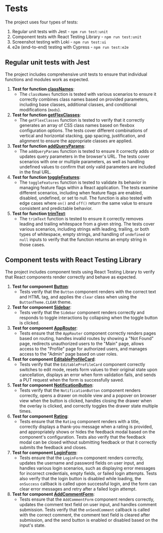 # Tests

The project uses four types of tests:
1) Regular unit tests with Jest - `npm run test:unit`
2) Component tests with React Testing Library - `npm run test:unit`
3) Screenshot testing with Loki - `npm run test:ui`
4) e2e (end-to-end) testing with Cypress - `npm run test:e2e`



## Regular unit tests with Jest
The project includes comprehensive unit tests to ensure that individual functions and modules work as expected.

1. **Test for function [classNames](../src/shared/lib/classes/classNames/classNames.test.ts)**:
   - The `classNames` function is tested with various scenarios to ensure it correctly combines class names based on provided parameters, including base classes, additional classes, and conditional modifications (`mods`).
2. **Test for function [getFlexClasses](../src/shared/lib/classes/getFlexClasses/getFlexClasses.test.ts)**:
    - The `getFlexClasses` function is tested to verify that it correctly generates an array of CSS class names based on flexbox configuration options. The tests cover different combinations of vertical and horizontal stacking, gap spacing, justification, and alignment to ensure the appropriate classes are applied.
3. **Test for function [addQueryParams](../src/shared/lib/url/addQueryParams/addQueryParams.test.ts)**:
    - The `addQueryParams` function is tested to ensure it correctly adds or updates query parameters in the browser's URL. The tests cover scenarios with one or multiple parameters, as well as handling undefined values to confirm that only valid parameters are included in the final URL.
4. **Test for function [toggleFeatures](../src/shared/lib/features/lib/toggleFeatures/toggleFeatures.test.ts)**:
    - The `toggleFeatures` function is tested to validate its behavior in managing feature flags within a React application. The tests examine different scenarios, including when feature flags are enabled, disabled, undefined, or set to null. The function is also tested with edge cases where `on()` and `off()` return the same value to ensure consistent and predictable behavior.
5. **Test for function [trimText](../src/shared/lib/trimText/trimText.test.ts)**:
    - The `trimText` function is tested to ensure it correctly removes leading and trailing whitespace from a given string. The tests cover various scenarios, including strings with leading, trailing, or both types of whitespace, empty strings, and handling of `undefined` or `null` inputs to verify that the function returns an empty string in those cases.

## Component tests with React Testing Library

The project includes component tests using React Testing Library to verify that React components render correctly and behave as expected.

1. **Test for component [Button](../src/shared/ui/deprecated/Button/Button.test.tsx)**:
   - Tests verify that the `Button` component renders with the correct text and HTML tag, and applies the `clear` class when using the `ButtonTheme.CLEAR` theme.
2. **Test for component [Sidebar](../src/widgets/Sidebar/ui/Sidebar/Sidebar.test.tsx)**:
   - Tests verify that the `Sidebar` component renders correctly and responds to toggle interactions by collapsing when the toggle button is clicked.
3. **Test for component [AppRouter](../src/app/providers/router/ui/tests/AppRouter.test.tsx)**:
   - Tests ensure that the `AppRouter` component correctly renders pages based on routing, handles invalid routes by showing a "Not Found" page, redirects unauthorized users to the "Main" page, allows access to the "Profile" page for authorized users, and manages access to the "Admin" page based on user roles.
4. **Test for component [EditableProfileCard](../src/features/editableProfileCard/ui/EditableProfileCard/EditableProfileCard.test.tsx)**:
   - Tests verify that the `EditableProfileCard` component correctly switches to edit mode, resets form values to their original state upon cancellation, displays an error when form validation fails, and sends a PUT request when the form is successfully saved.
5. **Test for component [NotificationButton](../src/features/notificationButton/ui/NotificationButton/NotificationButton.test.tsx)**:
   - Tests verify that the `NotificationButton` component renders correctly, opens a drawer on mobile view and a popover on browser view when the button is clicked, handles closing the drawer when the overlay is clicked, and correctly toggles the drawer state multiple times.
6. **Test for component [Rating](../src/entities/Rating/ui/Rating/Rating.test.tsx)**:
   - Tests ensure that the `Rating` component renders with a title, correctly displays a thank-you message when a rating is provided, and appropriately shows or hides the feedback modal based on the component's configuration. Tests also verify that the feedback modal can be closed without submitting feedback or that it correctly submits the feedback and closes.
7. **Test for component [LoginForm](../src/features/AuthByUsername/ui/LoginForm/LoginForm.test.tsx)**:
   - Tests ensure that the `LoginForm` component renders correctly, updates the username and password fields on user input, and handles various login scenarios, such as displaying error messages for incorrect credentials, empty fields, or failed login attempts. Tests also verify that the login button is disabled while loading, the `onSuccess` callback is called upon successful login, and the form can clear error messages and retry after a failed login attempt.
8. **Test for component [AddCommentForm](../src/entities/Comment/ui/AddCommentForm/AddCommentForm.test.tsx)**:
   - Tests ensure that the `AddCommentForm` component renders correctly, updates the comment text field on user input, and handles comment submission. Tests verify that the `onSendComment` callback is called with the correct comment, the comment text field is cleared after submission, and the send button is enabled or disabled based on the input's state.
